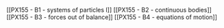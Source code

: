 [[PX155 - B1 - systems of particles I]]
[[PX155 - B2 - continuous bodies]]
[[PX155 - B3 - forces out of balance]]
[[PX155 - B4 - equations of motion]]
